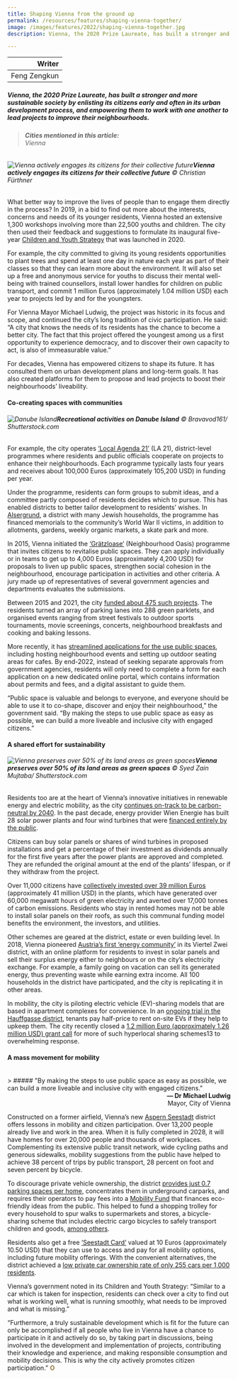 ```yaml
---
title: Shaping Vienna from the ground up
permalink: /resources/features/shaping-vienna-together/
image: /images/features/2022/shaping-vienna-together.jpg
description: Vienna, the 2020 Prize Laureate, has built a stronger and more sustainable society by enlisting its citizens early and often in its urban development process, and empowering them to work with one another to lead projects to improve their neighbourhoods. 

---
```


| Writer | 
| ---: |
| Feng Zengkun |

##### Vienna, the 2020 Prize Laureate, has built a stronger and more sustainable society by enlisting its citizens early and often in its urban development process, and empowering them to work with one another to lead projects to improve their neighbourhoods. 

> ###### **Cities mentioned in this article:** <br> Vienna

###### ![Vienna actively engages its citizens for their collective future](/images/features/2022/shaping-vienna-together.jpg)**Vienna actively engages its citizens for their collective future** © Christian Fürthner

What better way to improve the lives of people than to engage them directly in the process? In 2019, in a bid to find out more about the interests, concerns and needs of its younger residents, Vienna hosted an extensive 1,300 workshops involving more than 22,500 youths and children. The city then used their feedback and suggestions to formulate its inaugural five-year [Children and Youth Strategy](https://werkstadt.junges.wien.gv.at/wp-content/uploads/sites/48/2020/09/The-Vienna-Children-and-Youth-Strategy.pdf) that was launched in 2020. 

For example, the city committed to giving its young residents opportunities to plant trees and spend at least one day in nature each year as part of their classes so that they can learn more about the environment. It will also set up a free and anonymous service for youths to discuss their mental well-being with trained counsellors, install lower handles for children on public transport, and commit 1 million Euros (approximately 1.04 million USD) each year to projects led by and for the youngsters.

For Vienna Mayor Michael Ludwig, the project was historic in its focus and scope, and continued the city’s long tradition of civic participation. He said: “A city that knows the needs of its residents has the chance to become a better city. The fact that this project offered the youngest among us a first opportunity to experience democracy, and to discover their own capacity to act, is also of immeasurable value.” 

For decades, Vienna has empowered citizens to shape its future. It has consulted them on urban development plans and long-term goals. It has also created platforms for them to propose and lead projects to boost their neighbourhoods’ liveability. 

#### **Co-creating spaces with communities**

###### ![Danube Island](/images/features/2022/danube-island.jpg/)**Recreational activities on Danube Island** © Bravavod161/ Shutterstock.com

For example, the city operates [‘Local Agenda 21’](https://www.la21wien.at/home.html) (LA 21), district-level programmes where residents and public officials cooperate on projects to enhance their neighbourhoods. Each programme typically lasts four years and receives about 100,000 Euros (approximately 105,200 USD) in funding per year. 

Under the programme, residents can form groups to submit ideas, and a committee partly composed of residents decides which to pursue. This has enabled districts to better tailor development to residents’ wishes. In [Alsergrund](https://www.agendaalsergrund.at/home.html), a district with many Jewish households, the programme has financed memorials to the community’s World War II victims, in addition to allotments, gardens, weekly organic markets, a skate park and more.

In 2015, Vienna initiated the [‘Grätzloase’](https://graetzloase.at/) (Neighbourhood Oasis) programme that invites citizens to revitalise public spaces. They can apply individually or in teams to get up to 4,000 Euros (approximately 4,200 USD) for proposals to liven up public spaces, strengthen social cohesion in the neighbourhood, encourage participation in activities and other criteria. A jury made up of representatives of several government agencies and departments evaluates the submissions.

Between 2015 and 2021, the city [funded about 475 such projects](https://www.wien.gv.at/presse/2022/05/06/saisonstart-fuer-die-wiener-graetzloasen). The residents turned an array of parking lanes into 288 green parklets, and organised events ranging from street festivals to outdoor sports tournaments, movie screenings, concerts, neighbourhood breakfasts and cooking and baking lessons.

More recently, it has [streamlined applications for the use public spaces](https://digitales.wien.gv.at/projekt/wiengibtraum/), including hosting neighbourhood events and setting up outdoor seating areas for cafes. By end-2022, instead of seeking separate approvals from government agencies, residents will only need to complete a form for each application on a new dedicated online portal, which contains information about permits and fees, and a digital assistant to guide them.

“Public space is valuable and belongs to everyone, and everyone should be able to use it to co-shape, discover and enjoy their neighbourhood,” the government said. “By making the steps to use public space as easy as possible, we can build a more liveable and inclusive city with engaged citizens.”

#### **A shared effort for sustainability**

###### ![Vienna preserves over 50% of its land areas as green spaces](/images/features/2022/vienna-greenery.jpg/)**Vienna preserves over 50% of its land areas as green spaces** © Syed Zain Mujtaba/ Shutterstock.com

Residents too are at the heart of Vienna’s innovative initiatives in renewable energy and electric mobility, as the city [continues on-track to be carbon-neutral by 2040](https://www.wien.gv.at/umwelt/klimaschutz/klimafahrplan/#:~:text=Wien%20will%20bis%202040%20klimaneutral,aller%20Menschen%20in%20der%20Stadt). In the past decade, energy provider Wien Energie has built 28 solar power plants and four wind turbines that were [financed entirely by the public](https://smartcity.wien.gv.at/en/approach/smart-city-made-simple/co-owning-a-solar-power-plant/). 

Citizens can buy solar panels or shares of wind turbines in proposed installations and get a percentage of their investment as dividends annually for the first five years after the power plants are approved and completed. They are refunded the original amount at the end of the plants’ lifespan, or if they withdraw from the project. 

Over 11,000 citizens have [collectively invested over 39 million Euros](https://www.wienenergie.at/privat/produkte/buergerinnenkraftwerke/) (approximately 41 million USD) in the plants, which have generated over 60,000 megawatt hours of green electricity and averted over 17,000 tonnes of carbon emissions. Residents who stay in rented homes may not be able to install solar panels on their roofs, as such this communal funding model benefits the environment, the investors, and utilities. 

Other schemes are geared at the district, estate or even building level. In 2018, Vienna pioneered [Austria’s first ‘energy community’](https://positionen.wienenergie.at/projekte/strom/viertel-zwei/) in its Viertel Zwei district, with an online platform for residents to invest in solar panels and sell their surplus energy either to neighbours or on the city’s electricity exchange. For example, a family going on vacation can sell its generated energy, thus preventing waste while earning extra income. All 100 households in the district have participated, and the city is replicating it in other areas. 

In mobility, the city is piloting electric vehicle (EV)-sharing models that are based in apartment complexes for convenience. In an [ongoing trial in the Hauffgasse district](https://smartcity.wien.gv.at/en/approach/smart-city-made-simple/e-car-sharing/), tenants pay half-price to rent on-site EVs if they help to upkeep them. The city recently closed a [1.2 million Euro (approximately 1.26 million USD) grant call](https://urbaninnovation.at/foerderung-mobilitaetsangebote-im-wohnbau/) for more of such hyperlocal sharing schemes13 to overwhelming response. 

#### **A mass movement for mobility**

<br>
> ##### "By making the steps to use public space as easy as possible, we can build a more liveable and inclusive city with engaged citizens."

<div align="right"><b>— Dr Michael Ludwig</b> <br> Mayor, City of Vienna</div>

Constructed on a former airfield, Vienna’s new [Aspern Seestadt](https://www.aspern-seestadt.at/en/business_hub/planning__reality/master_plan) district offers lessons in mobility and citizen participation. Over 13,200 people already live and work in the area. When it is fully completed in 2028, it will have homes for over 20,000 people and thousands of workplaces. Complementing its extensive public transit network, wide cycling paths and generous sidewalks, mobility suggestions from the public have helped to achieve 38 percent of trips by public transport, 28 percent on foot and seven percent by bicycle.

To discourage private vehicle ownership, the district [provides just 0.7 parking spaces per home](https://www.eltis.org/sites/default/files/sump_conference_2017_a4_1_roider.pdf), concentrates them in underground carparks, and requires their operators to pay fees into a [Mobility Fund](https://www.aspern-seestadt.at/en/business_hub/planning__reality/mobility) that finances eco-friendly ideas from the public. This helped to fund a shopping trolley for every household to spur walks to supermarkets and stores, a bicycle-sharing scheme that includes electric cargo bicycles to safely transport children and goods, [among others](https://www.mobillab.wien/storymaps/en/part3.html). 

Residents also get a free [‘Seestadt Card’](https://www.wien.gv.at/stadtentwicklung/projekte/aspern-seestadt/verkehr/lastenraeder.html) valued at 10 Euros (approximately 10.50 USD) that they can use to access and pay for all mobility options, including future mobility offerings. With the convenient alternatives, the district achieved a [low private car ownership rate of only 255 cars per 1,000 residents](https://www.aspern-seestadt.at/jart/prj3/aspern/data/downloads/aspern%20Seestadt_Factsheet_EN.pdf). 

Vienna’s government noted in its Children and Youth Strategy: “Similar to a car which is taken for inspection, residents can check over a city to find out what is working well, what is running smoothly, what needs to be improved and what is missing.”

“Furthermore, a truly sustainable development which is fit for the future can only be accomplished if all people who live in Vienna have a chance to participate in it and actively do so, by taking part in discussions, being involved in the development and implementation of projects, contributing their knowledge and experience, and making responsible consumption and mobility decisions. This is why the city actively promotes citizen participation.” <b><font color="#967942">O</font></b>
